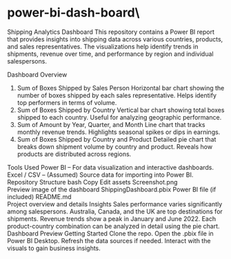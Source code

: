 # power-bi-dash-board\
 Shipping Analytics Dashboard
This repository contains a Power BI report that provides insights into shipping data across various countries, products, and sales representatives. The visualizations help identify trends in shipments, revenue over time, and performance by region and individual salespersons.

Dashboard Overview
1. Sum of Boxes Shipped by Sales Person
Horizontal bar chart showing the number of boxes shipped by each sales representative.
Helps identify top performers in terms of volume.
2. Sum of Boxes Shipped by Country
Vertical bar chart showing total boxes shipped to each country.
Useful for analyzing geographic performance.
3. Sum of Amount by Year, Quarter, and Month
Line chart that tracks monthly revenue trends.
Highlights seasonal spikes or dips in earnings.
4. Sum of Boxes Shipped by Country and Product
Detailed pie chart that breaks down shipment volume by country and product.
Reveals how products are distributed across regions.

Tools Used
Power BI – For data visualization and interactive dashboards.
Excel / CSV – (Assumed) Source data for importing into Power BI.
Repository Structure
bash
Copy
Edit
 assets
  Screenshot.png    
  Preview image of the dashboard
 ShippingDashboard.pbix 
  Power BI file (if included)
 README.md                   
 Project overview and details
Insights
Sales performance varies significantly among salespersons.
Australia, Canada, and the UK are top destinations for shipments.
Revenue trends show a peak in January and June 2022.
Each product-country combination can be analyzed in detail using the pie chart.
Dashboard Preview
Getting Started
Clone the repo.
Open the .pbix file in Power BI Desktop.
Refresh the data sources if needed.
Interact with the visuals to gain business insights.
